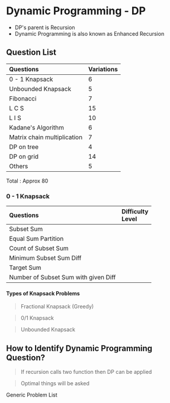 # Dynamic Programming - DP #

* DP's parent is Recursion
* Dynamic Programming is also known as Enhanced Recursion

## Question List ##

| Questions                   | Variations |
|:----------------------------|:-----------|
| 0 - 1 Knapsack              | 6          |
| Unbounded Knapsack          | 5          |
| Fibonacci                   | 7          |
| L C S                       | 15         |
| L I S                       | 10         |
| Kadane's Algorithm          | 6          |
| Matrix chain multiplication | 7          |
| DP on tree                  | 4          |
| DP on grid                  | 14         |
| Others                      | 5          |

Total : Approx 80

### 0 - 1 Knapsack ###
| Questions                            | Difficulty<br/>Level |
|:-------------------------------------|:---------------------|
| Subset Sum                           |                      |
| Equal Sum Partition                  |                      |
| Count of Subset Sum                  |                      |
| Minimum Subset Sum Diff              |                      |
| Target Sum                           |                      |
| Number of Subset Sum with given Diff |                      |

#### Types of Knapsack Problems ####
> Fractional Knapsack (Greedy)

> 0/1 Knapsack

> Unbounded Knapsack

## How to Identify Dynamic Programming Question? ##

> If recursion calls two function then DP can be applied 

> Optimal things will be asked

Generic Problem List